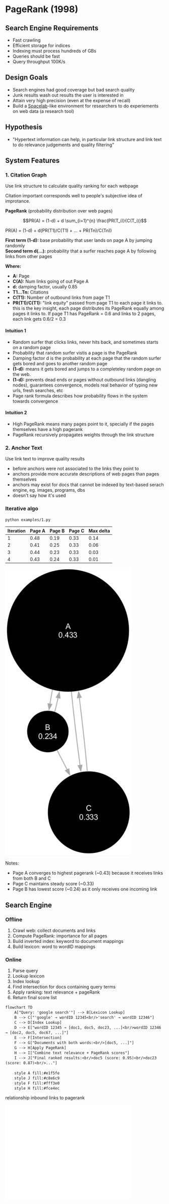# PageRank (1998)

## Search Engine Requirements
- Fast crawling
- Efficient storage for indices
- Indexing must process hundreds of GBs
- Queries should be fast
- Query throughput 100K/s

## Design Goals
- Search engines had good coverage but bad search quality
- Junk results wash out results the user is interested in
- Attain very high precision (even at the expense of recall)
- Build a [Spacelab](https://en.wikipedia.org/wiki/Spacelab)-like environment for researchers to do experiements on web data (a research tool)

## Hypothesis
- "Hypertext information can help, in particular link structure and link text to do relevance judgements and quality filtering"

## System Features

### 1. Citation Graph
Use link structure to calculate quality ranking for each webpage

Citation important corresponds well to people's subjective idea of improtance. 

**PageRank** (probability distribution over web pages)

$$PR(A) = (1-d) + d \sum_{i=1}^{n} \frac{PR(T_i)}{C(T_i)}$$

PR(A) = (1-d) + d(PR(T1)/C(T1) + ... + PR(Tn)/C(Tn))

**First term (1-d):** base probability that user lands on page A by jumping randomly  
**Second term d(...):** probability that a surfer reaches page A by following links from other pages

**Where:**
- **A:** Page
- **C(A):** Num links going of out Page A
- **d:** damping factor, usually 0.85
- **T1...Tn:** Citations
- **C(T1):** Number of outbound links from page T1
- **PR(T1)/C(T1):** "link equity" passed from page T1 to each page it links to. this is the key insight, each page distributes its PageRank equally among pages it links to. If page T1 has PageRank = 0.6 and links to 2 pages, each link gets 0.6/2 = 0.3

#### Intuition 1
- Random surfer that clicks links, never hits back, and sometimes starts on a random page
- Probability that random surfer vistis a page is the PageRank
- Damping factor d is the probability at each page that the random surfer gets bored and goes to another random page
- **(1-d):** means it gets bored and jumps to a completeley random page on the web. 
- **(1-d):** prevents dead ends or pages without outbound links (dangling nodes), guarantees convergence, models real behavior of typing new urls, fresh searches, etc
- Page rank formula describes how probability flows in the system towards convergence

#### Intuition 2
- High PageRank means many pages point to it, specially if the pages themselves have a high pagerank
- PageRank recursively propagates weights through the link structure

### 2. Anchor Text
Use link text to improve quality results
- before anchors were not associated to the links they point to
- anchors provide more accurate descriptions of web pages than pages themselves
- anchors may exist for docs that cannot be indexed by text-based serach engine, eg. images, programs, dbs
- doesn't say how it's used

### Iterative algo 

`python examples/1.py`


| Iteration | Page A | Page B | Page C | Max delta |
|-----------|--------|--------|--------|-----------|
| 1         | 0.48   | 0.19   | 0.33   | 0.14      |
| 2         | 0.41   | 0.25   | 0.33   | 0.06      |
| 3         | 0.44   | 0.23   | 0.33   | 0.03      |
| 4         | 0.43   | 0.24   | 0.33   | 0.01      |

<img src="./img/example_1.png" width="400" alt="Example 1">

<!-- add example_2_plot --> 

Notes:
- Page A converges to highest pagerank (~0.43) because it receives links from both B and C
- Page C maintains steady score (~0.33) 
- Page B has lowest score (~0.24) as it only receives one incoming link

## Search Engine

### Offline 
1. Crawl web: collect documents and links
2. Compute PageRank: importance for all pages
3. Build inverted index: keyword to document mappings
4. Build lexicon: word to wordID mappings 

### Online  
1. Parse query
2. Lookup lexicon  
3. Index lookup
4. Find intersection for docs containing query terms
5. Apply ranking: text relevance + pageRank
6. Return final score list

```mermaid
flowchart TD
    A["Query: 'google search'"] --> B[Lexicon Lookup]
    B --> C["'google' → wordID 12345<br/>'search' → wordID 12346"]
    C --> D[Index Lookup]
    D --> E["wordID 12345 → [doc1, doc5, doc23, ...]<br/>wordID 12346 → [doc2, doc5, doc67, ...]"]
    E --> F[Intersection]
    F --> G["Documents with both words:<br/>[doc5, ...]"]
    G --> H[Apply PageRank]
    H --> I["Combine text relevance + PageRank scores"]
    I --> J["Final ranked results:<br/>doc5 (score: 0.95)<br/>doc23 (score: 0.87)<br/>..."]
    
    style A fill:#e1f5fe
    style J fill:#c8e6c9
    style F fill:#fff3e0
    style H fill:#fce4ec
```

relationship inbound links to pagerank

<img src="./img/example_2_plot.png" width="400" alt="Example 1">